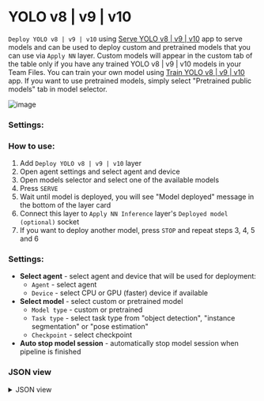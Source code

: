# YOLO v8 | v9 | v10

`Deploy YOLO v8 | v9 | v10` using [Serve YOLO v8 | v9 | v10](https://ecosystem.supervisely.com/apps/yolov8/serve) app to serve models and can be used to deploy custom and pretrained models that you can use via `Apply NN` layer. Custom models will appear in the custom tab of the table only if you have any trained YOLO v8 | v9 | v10 models in your Team Files. You can train your own model using [Train YOLO v8 | v9 | v10](https://ecosystem.supervisely.com/apps/yolov8/train) app. If you want to use pretrained models, simply select "Pretrained public models" tab in model selector.

![image](https://github.com/supervisely-ecosystem/data-nodes/assets/48913536/791a50bf-51b5-4bdb-8bda-0f4ed2a3d06b)

### Settings:

### How to use:

1. Add `Deploy YOLO v8 | v9 | v10` layer
2. Open agent settings and select agent and device
3. Open models selector and select one of the available models
4. Press `SERVE`
5. Wait until model is deployed, you will see "Model deployed" message in the bottom of the layer card
6. Connect this layer to `Apply NN Inference` layer's `Deployed model (optional)` socket
7. If you want to deploy another model, press `STOP` and repeat steps 3, 4, 5 and 6

### Settings:

- **Select agent** - select agent and device that will be used for deployment:
    - `Agent` - select agent
    - `Device` - select CPU or GPU (faster) device if available
- **Select model** - select custom or pretrained model
    - `Model type` - custom or pretrained
    - `Task type` - select task type from "object detection", "instance segmentation" or "pose estimation"
    - `Checkpoint` - select checkpoint
- **Auto stop model session** - automatically stop model session when pipeline is finished

### JSON view

<details>
  <summary>JSON view</summary>
<pre>
{
  "action": "deploy_yolov8",
  "src": [],
  "dst": "$deploy_yolov8_1",
  "settings": {
    "agent_id": 348,
    "device": "cuda:0",
    "model_type": "Pretrained models",
    "model_name": "YOLOv8n-pose",
    "task_type": "pose estimation",
    "model_path": null,
    "stop_model_session": true,
    "session_id": 51340
  }
}
</pre>
</details>
